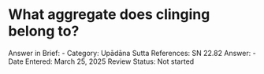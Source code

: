 # What aggregate does clinging belong to?

Answer in Brief: -
 Category: Upādāna
Sutta References: SN 22.82
Answer: -
Date Entered: March 25, 2025
Review Status: Not started